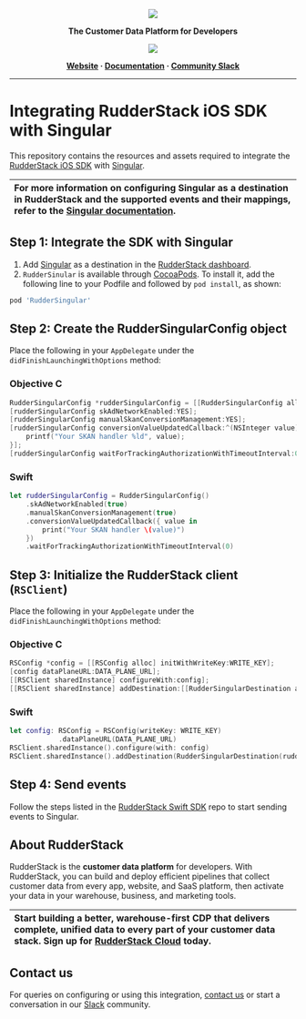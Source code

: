 <p align="center">
  <a href="https://rudderstack.com/">
    <img src="https://user-images.githubusercontent.com/59817155/121357083-1c571300-c94f-11eb-8cc7-ce6df13855c9.png">
  </a>
</p>

<p align="center"><b>The Customer Data Platform for Developers</b></p>

<p align="center">
  <a href="https://cocoapods.org/pods/RudderSingular">
    <img src="https://img.shields.io/cocoapods/v/RudderStack.svg?style=flat">
    </a>
</p>

<p align="center">
  <b>
    <a href="https://rudderstack.com">Website</a>
    ·
    <a href="https://rudderstack.com/docs/stream-sources/rudderstack-sdk-integration-guides/rudderstack-swift-sdk/">Documentation</a>
    ·
    <a href="https://rudderstack.com/join-rudderstack-slack-community">Community Slack</a>
  </b>
</p>

---
# Integrating RudderStack iOS SDK with Singular

This repository contains the resources and assets required to integrate the [RudderStack iOS SDK](https://www.rudderstack.com/docs/stream-sources/rudderstack-sdk-integration-guides/rudderstack-ios-sdk/) with [Singular](https://www.singular.net/).

| For more information on configuring Singular as a destination in RudderStack and the supported events and their mappings, refer to the [Singular documentation](https://www.rudderstack.com/docs/destinations/marketing/leanplum/).   |
| :--|

## Step 1: Integrate the SDK with Singular

1. Add [Singular](https://www.singular.net/) as a destination in the [RudderStack dashboard](https://app.rudderstack.com/).
2. `RudderSinular` is available through [CocoaPods](https://cocoapods.org). To install it, add the following line to your Podfile and followed by `pod install`, as shown:

```ruby
pod 'RudderSingular'
```

## Step 2: Create the RudderSingularConfig object

Place the following in your ```AppDelegate``` under the ```didFinishLaunchingWithOptions``` method:

### Objective C

```objective-c
RudderSingularConfig *rudderSingularConfig = [[RudderSingularConfig alloc] init];
[rudderSingularConfig skAdNetworkEnabled:YES];
[rudderSingularConfig manualSkanConversionManagement:YES];
[rudderSingularConfig conversionValueUpdatedCallback:^(NSInteger value) {
    printf("Your SKAN handler %ld", value);
}];
[rudderSingularConfig waitForTrackingAuthorizationWithTimeoutInterval:0];
```
### Swift

```swift
let rudderSingularConfig = RudderSingularConfig()
    .skAdNetworkEnabled(true)
    .manualSkanConversionManagement(true)
    .conversionValueUpdatedCallback({ value in
        print("Your SKAN handler \(value)")
    })
    .waitForTrackingAuthorizationWithTimeoutInterval(0)
```

## Step 3: Initialize the RudderStack client (`RSClient`)

Place the following in your ```AppDelegate``` under the ```didFinishLaunchingWithOptions``` method:

### Objective C

```objective-c
RSConfig *config = [[RSConfig alloc] initWithWriteKey:WRITE_KEY];
[config dataPlaneURL:DATA_PLANE_URL];
[[RSClient sharedInstance] configureWith:config];
[[RSClient sharedInstance] addDestination:[[RudderSingularDestination alloc] initWithRudderSingularConfig:rudderSingularConfig]];
```
### Swift

```swift
let config: RSConfig = RSConfig(writeKey: WRITE_KEY)
            .dataPlaneURL(DATA_PLANE_URL)
RSClient.sharedInstance().configure(with: config)
RSClient.sharedInstance().addDestination(RudderSingularDestination(rudderSingularConfig: rudderSingularConfig))
```

## Step 4: Send events

Follow the steps listed in the [RudderStack Swift SDK](https://github.com/rudderlabs/rudder-sdk-ios/tree/master-v2#sending-events) repo to start sending events to Singular.

## About RudderStack

RudderStack is the **customer data platform** for developers. With RudderStack, you can build and deploy efficient pipelines that collect customer data from every app, website, and SaaS platform, then activate your data in your warehouse, business, and marketing tools.

| Start building a better, warehouse-first CDP that delivers complete, unified data to every part of your customer data stack. Sign up for [RudderStack Cloud](https://app.rudderstack.com/signup?type=freetrial) today. |
| :---|

## Contact us

For queries on configuring or using this integration, [contact us](mailto:%20docs@rudderstack.com) or start a conversation in our [Slack](https://rudderstack.com/join-rudderstack-slack-community) community.
